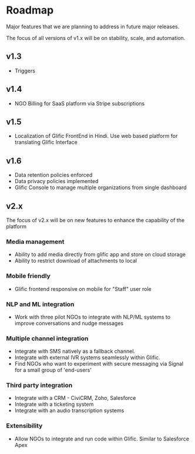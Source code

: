 # Roadmap
Major features that we are planning to address in future major releases.

The focus of all versions of v1.x will be on stability, scale, and automation.

## v1.3
- Triggers

## v1.4
- NGO Billing for SaaS platform via Stripe subscriptions

## v1.5
- Localization of Glific FrontEnd in Hindi. Use web based platform for translating Glific Interface

## v1.6
- Data retention policies enforced
- Data privacy policies implemented
- Glific Console to manage multiple organizations from single dashboard

## v2.x

The focus of v2.x will be on new features to enhance the capability of the platform

### Media management
- Ability to add media directly from glific app and store on cloud storage
- Ability to restrict download of attachments to local

### Mobile friendly
- Glific frontend responsive on mobile for "Staff" user role

### NLP and ML integration
- Work with three pilot NGOs to integrate with NLP/ML systems to improve conversations and nudge messages

### Multiple channel integration
- Integrate with SMS natively as a fallback channel.
- Integrate with external IVR systems seamlessly within Glific.
- Find NGOs who want to experiment with secure messaging via Signal for a small group of 'end-users'

### Third party integration
- Integrate with a CRM - CiviCRM, Zoho, Salesforce
- Integrate with a ticketing system
- Integrate with an audio transcription systems

### Extensibility
- Allow NGOs to integrate and run code within Glific. Similar to Salesforce Apex
